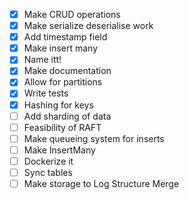 - [X] Make CRUD operations
- [X] Make serialize deserialise work
- [x] Add timestamp field
- [x] Make insert many
- [X] Name itt!
- [X] Make documentation
- [X] Allow for partitions  
- [X] Write tests
- [X] Hashing for keys
- [ ] Add sharding of data
- [ ] Feasibility of RAFT
- [ ] Make queueing system for inserts
- [ ] Make InsertMany  
- [ ] Dockerize it
- [ ] Sync tables
- [ ] Make storage to Log Structure Merge